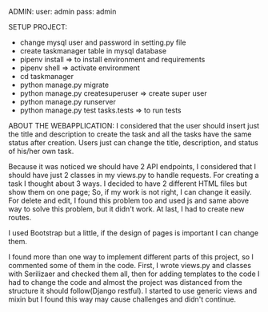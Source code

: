 
ADMIN:
user: admin
pass: admin


SETUP PROJECT:
- change mysql user and password in setting.py file
- create taskmanager table in mysql database
- pipenv install => to install environment and requirements
- pipenv shell => activate environment
- cd taskmanager
- python manage.py migrate
- python manage.py createsuperuser => create super user
- python manage.py runserver
- python manage.py test tasks.tests => to run tests

ABOUT THE WEBAPPLICATION:
I considered that the user should insert just the title and description to create the task and all the tasks have the same status after creation. Users just can change the title, description, and status of his/her own task.

Because it was noticed we should have 2 API endpoints, I considered that I should have just 2 classes in my views.py to handle requests.
For creating a task I thought about 3 ways. I decided to have 2 different HTML files but show them on one page; So, if my work is not right, I can change it easily. 
For delete and edit, I found this problem too and used js and same above way to solve this problem, but it didn't work. At last, I had to create new routes.

I used Bootstrap but a little, if the design of pages is important I can change them.

I found more than one way to implement different parts of this project, so I commented some of them in the code. 
First, I wrote views.py and classes with Serilizaer and checked them all, then for adding templates to the code I had to change the code and almost the project was distanced from the structure it should follow(Django restful). 
I started to use generic views and mixin but I found this way may cause challenges and didn't continue.

 
